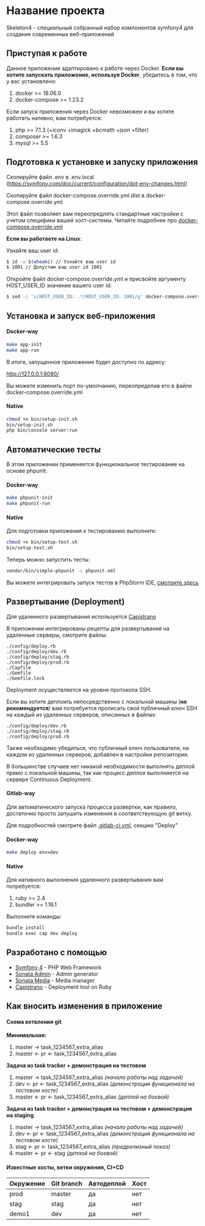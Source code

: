 # Название проекта

Skeleton4 - специальный собранный набор компонентов symfony4 для создания современных веб-приложений

## Приступая к работе

Данное приложение адаптировано к работе через Docker.
**Если вы хотите запускать приложение, используя Docker**, убедитесь в том, что у вас установлено:

1. docker >= 18.06.0
2. docker-compose >= 1.23.2

Если запуск приложения через Docker невозможен и вы хотите работать нативно, вам потребуется:

1. php      >= 7.1.3 (+iconv +imagick +bcmath +json +filter)
2. composer >= 1.6.3
3. mysql    >= 5.5

## Подготовка к установке и запуску приложения

Скопируйте файл .env в .env.local (https://symfony.com/doc/current/configuration/dot-env-changes.html)

Скопируйте файл docker-compose.override.yml.dist в docker-compose.override.yml

Этот файл позволяет вам переопредлять стандартные настройки с учетом специфики вашей хост-системы. Читайте подробнее про [docker-compose.override.yml](https://docs.docker.com/compose/extends/)

**Если вы работаете на Linux**:

Узнайте ваш user id:

```bash
$ id -u $(whoami) // Узнайте ваш user id
$ 1001 // Допустим ваш user id 1001
```

Откройте файл docker-compose.override.yml и присвойте аргументу HOST_USER_ID значение вашего user id:

```bash
$ sed -i 's/HOST_USER_ID: .*/HOST_USER_ID: 1001/g' docker-compose.override.yml
```

## Установка и запуск веб-приложения

#### Docker-way

```bash
make app-init
make app-run
```

В итоге, запущенное приложение будет доступно по адресу:

http://127.0.0.1:8080/

Вы можете изменить порт по-умолчанию, переопределив его в файле docker-compose.override.yml


#### Native

```bash
chmod +x bin/setup-init.sh
bin/setup-init.sh
php bin/console server:run
```

## Автоматические тесты

В этом приложении применяется функциональное тестирование на основе phpunit.

#### Docker-way

```bash
make phpunit-init
make phpunit-run
```

#### Native

Для подготовки приложения к тестированию выполните:

```bash
chmod +x bin/setup-test.sh
bin/setup-test.sh
```

Теперь можно запустить тесты:

```bash
vendor/bin/simple-phpunit -c phpunit.xml
```

Вы можете интегрировать запуск тестов в PhpStorm IDE, [смотрите здесь](https://www.youtube.com/watch?v=P5ivCbdMpwc)

## Развертывание (Deployment)

Для удаленного развертывания используется [Capistrano](https://capistranorb.com/)

В приложении интегрированы рецепты для развертывания на удаленные серверы, смотрите файлы:

```
./config/deploy.rb
./config/deploy/dev.rb
./config/deploy/stag.rb
./config/deploy/prod.rb
./Capfile
./Gemfile
./Gemfile.lock
```

Deployment осуществляется на уровне протокола SSH.

Если вы хотите деплоить непосредственно с локальной машины (**не рекомендуется**) вам потребуется прописать свой публичный ключ SSH на каждый из удаленных серверов, описанных в файлах:

```
./config/deploy/dev.rb
./config/deploy/stag.rb
./config/deploy/prod.rb
```

Также необходимо убедиться, что публичный ключ пользователя, на каждом из удаленных серверов, добавлен в настройки репозитория.

В большинстве случаев нет никакой необходимости выполнять деплой прямо с локальной машины, так как процесс деплоя выполняется на сервере Continuous Deployment. 

#### Gitlab-way

Для автоматического запуска процесса развертки, как правило, достаточно просто запушить изменения в соответствующую git ветку.

Для подробностей смотрите файл [.gitlab-ci.yml](./.gitlab-ci.yml), секцию "Deploy"

#### Docker-way

```bash
make deploy env=dev
```

#### Native

Для нативного выполнения удаленного развертывания вам потребуется:

1. ruby >= 2.4
2. bundler >= 1.16.1

Выполните команды:

```bash
bundle install
bundle exec cap dev deploy
```

## Разработано с помощью

* [Symfony 4](https://symfony.com/doc/current/index.html) - PHP Web Framework
* [Sonata Admin](https://sonata-project.org/bundles/admin/3-x/doc/index.html) - Admin generator
* [Sonata Media](https://sonata-project.org/bundles/media/3-x/doc/index.html) - Media manager
* [Capistrano](https://capistranorb.com/) - Deployment tool on Ruby

## Как вносить изменения в приложение

#### Схема ветвления git

**Минимальная:**

1. master -> task_1234567_extra_alias
2. master <- pr <- task_1234567_extra_alias

**Задача из task tracker + демонстрация на тестовом**

1. master -> task_1234567_extra_alias _(начало работы над задачей)_
2. dev <- pr <- task_1234567_extra_alias _(демонстрация функционала на тестовом хосте)_
3. master <- pr <- task_1234567_extra_alias _(деплой на боевой)_

**Задача из task tracker + демонстрация на тестовом + демонстрация на staging**

1. master -> task_1234567_extra_alias _(начало работы над задачей)_
2. dev <- pr <- task_1234567_extra_alias _(демонстрация функционала на тестовом хосте)_
3. stag <- pr <- task_1234567_extra_alias _(предрелизный показ)_
4. master <- pr <- stag _(деплой на боевой)_

#### Известные хосты, ветки окружения, CI+CD

| Окружение | Git branch  | Автодеплой | Хост |
|-----------|------------ |------------|------------|
| prod      | master      | да|нет     | 
| stag      | stag        | да|нет     | 
| demo1     | dev         | да|нет     |